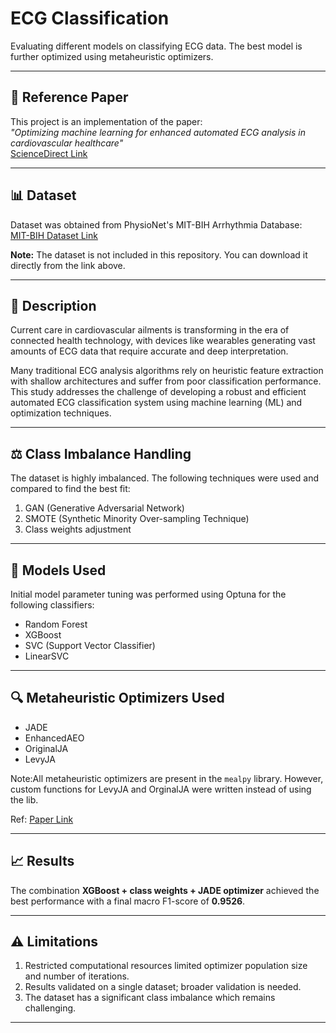 # ECG Classification

Evaluating different models on classifying ECG data. The best model is further optimized using metaheuristic optimizers.

---

## 📄 Reference Paper

This project is an implementation of the paper:  
*"Optimizing machine learning for enhanced automated ECG analysis in cardiovascular healthcare"*  
[ScienceDirect Link](https://www.sciencedirect.com/science/article/pii/S1110866524001415)

---

## 📊 Dataset

Dataset was obtained from PhysioNet's MIT-BIH Arrhythmia Database:  
[MIT-BIH Dataset Link](https://physionet.org/content/mitdb/1.0.0/)  

**Note:** The dataset is not included in this repository. You can download it directly from the link above.

---

## 📝 Description

Current care in cardiovascular ailments is transforming in the era of connected health technology, with devices like wearables generating vast amounts of ECG data that require accurate and deep interpretation.

Many traditional ECG analysis algorithms rely on heuristic feature extraction with shallow architectures and suffer from poor classification performance. This study addresses the challenge of developing a robust and efficient automated ECG classification system using machine learning (ML) and optimization techniques.

---

## ⚖️ Class Imbalance Handling

The dataset is highly imbalanced. The following techniques were used and compared to find the best fit:  
1. GAN (Generative Adversarial Network)  
2. SMOTE (Synthetic Minority Over-sampling Technique)  
3. Class weights adjustment

---

## 🧩 Models Used

Initial model parameter tuning was performed using Optuna for the following classifiers:  
- Random Forest  
- XGBoost  
- SVC (Support Vector Classifier)  
- LinearSVC

---

## 🔍 Metaheuristic Optimizers Used
- JADE  
- EnhancedAEO  
- OriginalJA  
- LevyJA

Note:All metaheuristic optimizers are present in the `mealpy` library. However, custom functions for LevyJA and OrginalJA were written instead of using the lib.

Ref: [Paper Link](https://www.sciencedirect.com/science/article/abs/pii/S0957417420306989)

---

## 📈 Results

The combination **XGBoost + class weights + JADE optimizer** achieved the best performance with a final macro F1-score of **0.9526**.

---

## ⚠️ Limitations

1. Restricted computational resources limited optimizer population size and number of iterations.  
2. Results validated on a single dataset; broader validation is needed.  
3. The dataset has a significant class imbalance which remains challenging.

---

